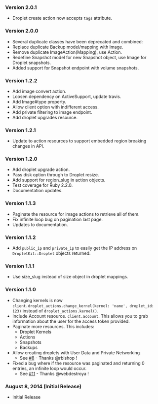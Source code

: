 ### Version 2.0.1
* Droplet create action now accepts `tags` attribute.

### Version 2.0.0
* Several duplicate classes have been deprecated and combined:
 * Replace duplicate Backup model/mapping with Image.
 * Remove duplicate ImageAction(Mapping), use Action.
 * Redefine Snapshot model for new Snapshot object, use Image for Droplet snapshots.
* Added support for Snapshot endpoint with volume snapshots.

### Version 1.2.2

* Add image convert action.
* Loosen dependency on ActiveSupport, update travis.
* Add Image#type property.
* Allow client option with indifferent access.
* Add private filtering to image endpoint.
* Add droplet upgrades resource.

### Version 1.2.1

* Update to action resources to support embedded region breaking changes in API.

### Version 1.2.0

* Add droplet upgrade action.
* Pass disk option through to Droplet resize.
* Add support for region_slug in action objects.
* Test coverage for Ruby 2.2.0.
* Documentation updates.

### Version 1.1.3

* Paginate the resource for image actions to retrieve all of them.
* Fix infinite loop bug on pagination last page.
* Updates to documentation.

### Version 1.1.2

* Add `public_ip` and `private_ip` to easily get the IP address on `DropletKit::Droplet` objects returned.

### Version 1.1.1

* Use size_slug instead of size object in droplet mappings.

### Version 1.1.0

* Changing kernels is now `client.droplet_actions.change_kernel(kernel: 'name', droplet_id: 123)` instead of `droplet_actions.kernel()`.
* Include Account resource. `client.account`. This allows you to grab information about the user for the access token provided.
* Paginate more resources. This includes:
  * Droplet Kernels
  * Actions
  * Snapshots
  * Backups
* Allow creating droplets with User Data and Private Networking
  * See [#8](https://github.com/digitalocean/droplet_kit/pull/8) - Thanks @rbishop !
* Fixed a bug where if the resource was paginated and returning 0 entries, an infinite loop would occur.
  * See [#11](https://github.com/digitalocean/droplet_kit/pull/11) - Thanks @webdestroya !

### August 8, 2014 (Initial Release)

* Initial Release
